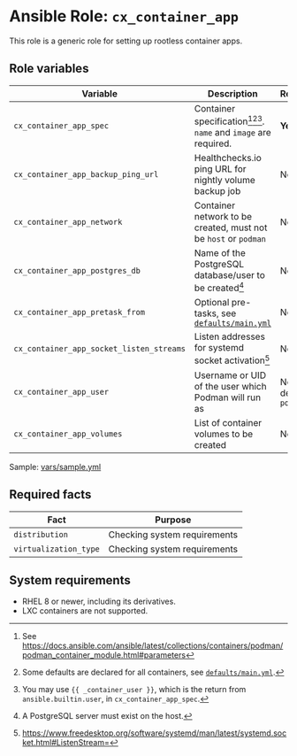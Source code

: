 # Ansible Role: `cx_container_app`

This role is a generic role for setting up rootless container apps.

## Role variables

| Variable                                 | Description                                                           | Required             |
| ---------------------------------------- | --------------------------------------------------------------------- | -------------------- |
| `cx_container_app_spec`                  | Container specification[^1][^2][^3]. `name` and `image` are required. | **Yes**              |
| `cx_container_app_backup_ping_url`       | Healthchecks.io ping URL for nightly volume backup job                | No                   |
| `cx_container_app_network`               | Container network to be created, must not be `host` or `podman`       | No                   |
| `cx_container_app_postgres_db`           | Name of the PostgreSQL database/user to be created[^4]                | No                   |
| `cx_container_app_pretask_from`          | Optional pre-tasks, see [`defaults/main.yml`](defaults/main.yml)      | No                   |
| `cx_container_app_socket_listen_streams` | Listen addresses for systemd socket activation[^5]                    | No                   |
| `cx_container_app_user`                  | Username or UID of the user which Podman will run as                  | No, default `podman` |
| `cx_container_app_volumes`               | List of container volumes to be created                               | No                   |

Sample: [vars/sample.yml](vars/sample.yml)

[^1]: See <https://docs.ansible.com/ansible/latest/collections/containers/podman/podman_container_module.html#parameters>
[^2]: Some defaults are declared for all containers, see [`defaults/main.yml`](defaults/main.yml).
[^3]: You may use `{{ _container_user }}`, which is the return from `ansible.builtin.user`, in `cx_container_app_spec`.
[^4]: A PostgreSQL server must exist on the host.
[^5]: <https://www.freedesktop.org/software/systemd/man/latest/systemd.socket.html#ListenStream=>

## Required facts

| Fact                  | Purpose                      |
| --------------------- | ---------------------------- |
| `distribution`        | Checking system requirements |
| `virtualization_type` | Checking system requirements |

## System requirements

- RHEL 8 or newer, including its derivatives.
- LXC containers are not supported.
